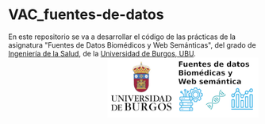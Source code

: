 # VAC_fuentes-de-datos
En este repositorio se va a desarrollar el código de las prácticas de la asignatura "Fuentes de Datos Biomédicos y Web Semánticas", del grado de [Ingeniería de la Salud](https://www.ubu.es/grado-en-ingenieria-de-la-salud), de la [Universidad de Burgos, UBU](https://www.ubu.es/).
<img src='INPUT/IMAGENES/Logo_Curso_Fuente_Datos_Biomedicas_Web_Semantica.png' align="right" height="120" />